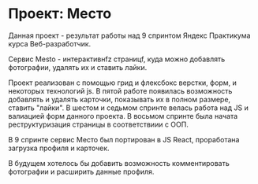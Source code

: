 # Проект: Место

Данная проект - результат работы над 9 спринтом Яндекс Практикума курса Веб-разработчик. 

Cервис Mesto - интерактивнfz страницf, куда можно добавлять фотографии, удалять их и ставить лайки.

Проект реализован с помощью грид и флексбокс верстки, форм, и некоторых технологий js.
В пятой работе появилась возможность добавлять и удалять карточки, показывать их в полном размере, ставить "лайки".
В шестом и седьмом спринте велась работа над JS и валиацией форм данного проекта.
В восьмом спринте была начата реструктуризация страницы в соответствиии с ООП.

В 9 спринте сервис Место был портирован в JS React, проработана загрузка профиля и карточек.

В будущем хотелось бы добавить возможность комментировать фотографии и расширить данные профиля.

